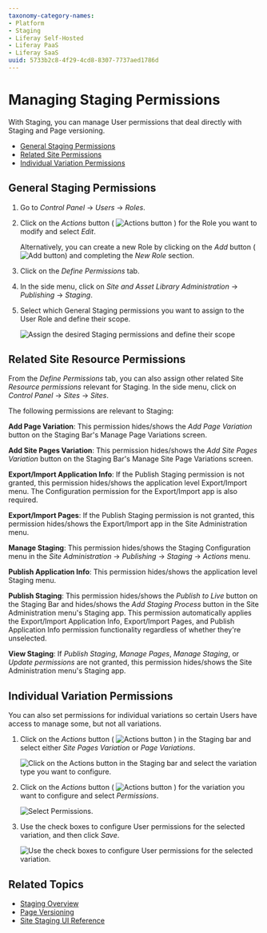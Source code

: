 ```yaml
---
taxonomy-category-names:
- Platform
- Staging
- Liferay Self-Hosted
- Liferay PaaS
- Liferay SaaS
uuid: 5733b2c8-4f29-4cd8-8307-7737aed1786d
---
```

# Managing Staging Permissions

With Staging, you can manage User permissions that deal directly with Staging and Page versioning.

* [General Staging Permissions](#general-staging-permissions)
* [Related Site Permissions](#related-site-permissions)
* [Individual Variation Permissions](#individual-variation-permissions)

## General Staging Permissions

1. Go to *Control Panel* &rarr; *Users* &rarr; *Roles*.

1. Click on the *Actions* button ( ![Actions button](../../../images/icon-actions.png) ) for the Role you want to modify and select *Edit*.

   Alternatively, you can create a new Role by clicking on the *Add* button (![Add button](../../../images/icon-add.png)) and completing the *New Role* section.

1. Click on the *Define Permissions* tab.

1. In the side menu, click on *Site and Asset Library Administration* &rarr; *Publishing* &rarr; *Staging*.

1. Select which General Staging permissions you want to assign to the User Role and define their scope.

   ![Assign the desired Staging permissions and define their scope](./managing-staging-permissions/images/04.png)

## Related Site Resource Permissions

From the *Define Permissions* tab, you can also assign other related Site *Resource permissions* relevant for Staging. In the side menu, click on *Control Panel* &rarr; *Sites* &rarr; *Sites*.

The following permissions are relevant to Staging:

**Add Page Variation**: This permission hides/shows the *Add Page Variation* button on the Staging Bar's Manage Page Variations screen.

**Add Site Pages Variation**: This permission hides/shows the *Add Site Pages Variation* button on the Staging Bar's Manage Site Page Variations screen.

**Export/Import Application Info**: If the Publish Staging permission is not granted, this permission hides/shows the application level Export/Import menu. The Configuration permission for the Export/Import app is also required.

**Export/Import Pages**: If the Publish Staging permission is not granted, this permission hides/shows the Export/Import app in the Site Administration menu.

**Manage Staging**: This permission hides/shows the Staging Configuration menu in the *Site Administration* &rarr; *Publishing* &rarr; *Staging* &rarr; *Actions* menu.

**Publish Application Info**: This permission hides/shows the application level Staging menu.

**Publish Staging**: This permission hides/shows the *Publish to Live* button on the Staging Bar and hides/shows the *Add Staging Process* button in the Site Administration menu's Staging app. This permission automatically applies the Export/Import Application Info, Export/Import Pages, and Publish Application Info permission functionality regardless of whether they're unselected.

**View Staging**: If *Publish Staging*, *Manage Pages*, *Manage Staging*, or *Update permissions* are not granted, this permission hides/shows the Site Administration menu's Staging app.

## Individual Variation Permissions

You can also set permissions for individual variations so certain Users have access to manage some, but not all variations.

1. Click on the *Actions* button ( ![Actions button](../../../images/icon-actions.png) ) in the Staging bar and select either *Site Pages Variation* or *Page Variations*.

   ![Click on the Actions button in the Staging bar and select the variation type you want to configure.](./managing-staging-permissions/images/01.png)

1. Click on the *Actions* button ( ![Actions button](../../../images/icon-actions.png) ) for the variation you want to configure and select *Permissions*.

   ![Select Permissions.](./managing-staging-permissions/images/02.png)

1. Use the check boxes to configure User permissions for the selected variation, and then click *Save*.

   ![Use the check boxes to configure User permissions for the selected variation.](./managing-staging-permissions/images/03.png)

## Related Topics

* [Staging Overview](../staging.md)
* [Page Versioning](./page-versioning.md)
* [Site Staging UI Reference](./site-staging-ui-reference.md)
